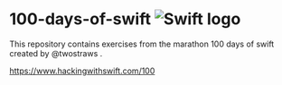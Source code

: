 # 100-days-of-swift ![Swift logo](https://seeklogo.com/images/S/swift-logo-7927855EB5-seeklogo.com.png)
This repository contains exercises from the marathon 100 days of swift created by @twostraws .

https://www.hackingwithswift.com/100




